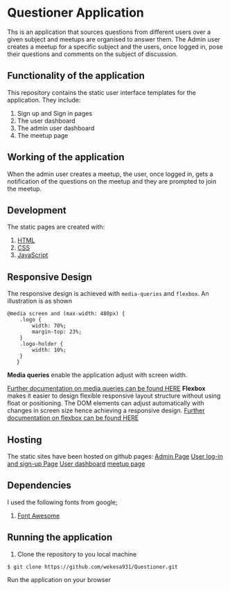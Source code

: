 # Questioner Application
Ths is an application that sources questions from different users over a given subject and meetups are organised to answer them. The Admin user creates a meetup for a specific subject and the users, once logged in, pose their questions and comments on the subject of discussion.

## Functionality of the application
This repository contains the static user interface templates for the application. They include:
  1. Sign up and Sign in pages
  2. The user dashboard
  3. The admin user dashboard
  4. The meetup page
## Working of the application
When the admin user creates a meetup, the user, once logged in, gets a notification of the questions on the meetup and they are prompted to join the meetup.

## Development
The static pages are created with:
1. [HTML]( https://www.w3schools.com/html/)
2. [CSS]( https://www.w3schools.com/css/)
3. [JavaScript]( https://www.w3schools.com/js/)

## Responsive Design
The responsive design is achieved with `media-queries` and `flexbox`. An illustration is as shown
```
@media screen and (max-width: 480px) {
    .logo {
        width: 70%;
        margin-top: 23%;
    }
    .logo-holder {
        width: 10%;
    }
   }

   ```
**Media queries** enable the application adjust with screen width.

[Further documentation on media queries can be found  HERE]( https://www.w3schools.com/css/css_rwd_mediaqueries.asp)
**Flexbox** makes it easier to design flexible responsive layout structure without using float or positioning. The DOM elements can adjust automatically with changes in screen size hence achieving a responsive design.
[Further documentation on flexbox can be found  HERE]( https://www.w3schools.com/css/css3_flexbox.asp)

## Hosting
The static sites have been hosted on github pages:
[Admin Page]( https://wekesa931.github.io/Questioner/UI/routes/admin)
[User log-in and sign-up Page]( https://wekesa931.github.io/Questioner/UI/routes/user)
[User dashboard]( https://wekesa931.github.io/Questioner/UI/routes/dashboard)
[meetup page]( https://wekesa931.github.io/Questioner/UI/routes/meetup)

## Dependencies
I used the following fonts from google;
1. [Font Awesome]( https://maxcdn.bootstrapcdn.com/font-awesome/4.6.1/css/font-awesome.min.css)

## Running the application
1. Clone the repository to you local machine 
```
$ git clone https://github.com/wekesa931/Questioner.git
```
Run the application on your browser